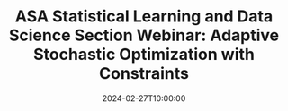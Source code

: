 ---
# Documentation: https://wowchemy.com/docs/managing-content/
type: webinar
title: "ASA Statistical Learning and Data Science Section Webinar: Adaptive Stochastic Optimization with Constraints"
url_freeregister: https://www.eventbrite.com/e/adaptive-stochastic-optimization-with-constraints-tickets-840550478107?aff=oddtdtcreator
date: 2024-02-27T10:00:00
date_end: 2024-02-27T11:30:00
publishDate: '2022-06-22T09:52:28-07:00'
all_day: false
speaker: "Mladen Kolar"
---